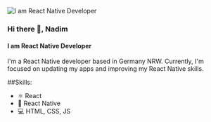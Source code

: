 ![I am React Native Developer](https://crowdbotics.ghost.io/content/images/2020/08/React-Native-Featured-Image.png)
### Hi there 👋, Nadim
#### I am React Native Developer

I'm a React Native developer based in Germany NRW. Currently, I'm focused on updating my apps and improving my React Native skills.

##Skills:
* <g-emoji class="g-emoji" alias="atom_symbol" fallback-src="https://github.githubassets.com/images/icons/emoji/unicode/269b.png">⚛</g-emoji> React 
* :iphone: React Native
* :computer: HTML, CSS, JS 
